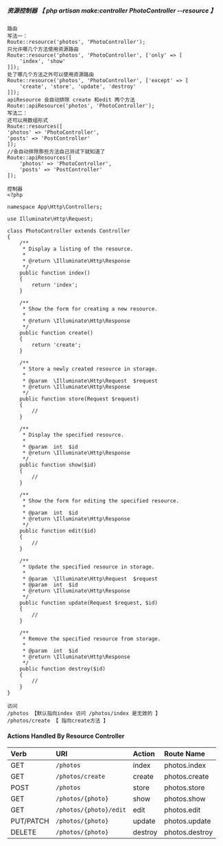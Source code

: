 ##### 资源控制器 【 php artisan make:controller PhotoController --resource  】

```
路由
写法一：
Route::resource('photos', 'PhotoController');
只允许哪几个方法使用资源路由
Route::resource('photos', 'PhotoController', ['only' => [
    'index', 'show'
]]);
处了哪几个方法之外可以使用资源路由
Route::resource('photos', 'PhotoController', ['except' => [
    'create', 'store', 'update', 'destroy'
]]);
apiResource 会自动排除 create 和edit 两个方法
Route::apiResource('photos', 'PhotoController');
写法二：
还可以用数组形式
Route::resources([
'photos' => 'PhotoController',
'posts' => 'PostController'
]);
//会自动排除那些方法自己测试下就知道了
Route::apiResources([
    'photos' => 'PhotoController',
    'posts' => 'PostController'
]);

控制器
<?php

namespace App\Http\Controllers;

use Illuminate\Http\Request;

class PhotoController extends Controller
{
    /**
     * Display a listing of the resource.
     *
     * @return \Illuminate\Http\Response
     */
    public function index()
    {
        return 'index';
    }

    /**
     * Show the form for creating a new resource.
     *
     * @return \Illuminate\Http\Response
     */
    public function create()
    {
        return 'create';
    }

    /**
     * Store a newly created resource in storage.
     *
     * @param  \Illuminate\Http\Request  $request
     * @return \Illuminate\Http\Response
     */
    public function store(Request $request)
    {
        //
    }

    /**
     * Display the specified resource.
     *
     * @param  int  $id
     * @return \Illuminate\Http\Response
     */
    public function show($id)
    {
        //
    }

    /**
     * Show the form for editing the specified resource.
     *
     * @param  int  $id
     * @return \Illuminate\Http\Response
     */
    public function edit($id)
    {
        //
    }

    /**
     * Update the specified resource in storage.
     *
     * @param  \Illuminate\Http\Request  $request
     * @param  int  $id
     * @return \Illuminate\Http\Response
     */
    public function update(Request $request, $id)
    {
        //
    }

    /**
     * Remove the specified resource from storage.
     *
     * @param  int  $id
     * @return \Illuminate\Http\Response
     */
    public function destroy($id)
    {
        //
    }
}

访问
/photos 【默认指向index 访问 /photos/index 是无效的 】
/photos/create 【 指向create方法 】
```

#### Actions Handled By Resource Controller

| Verb | URI | Action | Route Name |
| :--- | :--- | :--- | :--- |
| GET | `/photos` | index | photos.index |
| GET | `/photos/create` | create | photos.create |
| POST | `/photos` | store | photos.store |
| GET | `/photos/{photo}` | show | photos.show |
| GET | `/photos/{photo}/edit` | edit | photos.edit |
| PUT/PATCH | `/photos/{photo}` | update | photos.update |
| DELETE | `/photos/{photo}` | destroy | photos.destroy |



